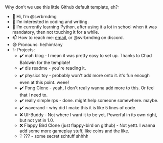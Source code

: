 Why don't we use this little Github default template, eh?:
- 👋 Hi, I’m @svrbrndmg
- 👀 I’m interested in coding and writing.
- 🌱 I’m currently learning Python, after using it a lot in school when it was mandatory, then not touching it for a while.
- 📫 How to reach me: [email](mailto:svrbrndmg@proton.me), or @svrbrndmg on discord.
- 😄 Pronouns: he/him/any
- ✨ Projects:
     - ✔️ mah blog - I mean it was pretty easy to set up. Thanks to Chad Baldwin for the template!
     - ✔️ dis readme - you're reading it.
     - ✔️ physics toy - probably won't add more onto it. it's fun enough even at this point. weee!
     - ✔️ Pong Clone - yeah, I don't really wanna add more to this. Or feel that I need to.
     - ✔️ really simple rps - done. might help someone somewhere. maybe.
     - ✔️ waverand - why did I make this it is like 5 lines of code.
     - ❌ UI-Buddy - Not where I want it to be yet. Powerful in its own right, but not yet in 1.0.
     - ❌ Flappy Bird Clone (just flappy-bird on github)  - Not yettt. I wanna add some more gameplay stuff, like coins and the like.
     - ❔ ??? - some secret schtuff shhhh
